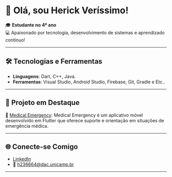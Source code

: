 # 👋 Olá, sou **Herick Veríssimo**!

🎓 **Estudante no 4º ano**  
💻 Apaixonado por tecnologia, desenvolvimento de sistemas e aprendizado contínuo!  

---

## 🛠️ Tecnologias e Ferramentas
- **Linguagens**: Dart, C++, Java.
- **Ferramentas**: Visual Studio, Android Studio, Firebase, Git, Gradle e Etc..

---

## 🚀 Projeto em Destaque
🌟 [Medical Emergency](https://github.com/HerickVerissim0/Medical-Emergency): Medical Emergency é um aplicativo móvel desenvolvido em Flutter que oferece suporte e orientação em situações de emergência médica.

---

## 🌐 Conecte-se Comigo
- [LinkedIn](https://www.linkedin.com/in/herick-verissimo/)
- 📧 h236664@dac.unicamp.br

---
